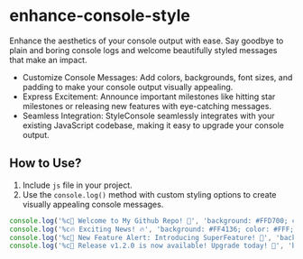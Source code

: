 # enhance-console-style

Enhance the aesthetics of your console output with ease. Say goodbye to plain and boring console logs and welcome beautifully styled messages that make an impact.

- Customize Console Messages: Add colors, backgrounds, font sizes, and padding to make your console output visually appealing.
- Express Excitement: Announce important milestones like hitting star milestones or releasing new features with eye-catching messages.
- Seamless Integration: StyleConsole seamlessly integrates with your existing JavaScript codebase, making it easy to upgrade your console output.

## How to Use?

1. Include `js` file in your project.
2. Use the `console.log()` method with custom styling options to create visually appealing console messages.

```javascript
console.log('%c🌟 Welcome to My Github Repo! 🌟', 'background: #FFD700; color: #000; font-size: 24px; padding: 10px;');
console.log('%c🔥 Exciting News! 🔥', 'background: #FF4136; color: #FFF; font-size: 18px; padding: 8px;');
console.log('%c🚀 New Feature Alert: Introducing SuperFeature! 🚀', 'background: #0074D9; color: #FFF; font-size: 18px; padding: 8px;');
console.log('%c🎉 Release v1.2.0 is now available! Upgrade today! 🎉', 'background: #2ECC40; color: #000; font-size: 18px; padding: 8px;');
